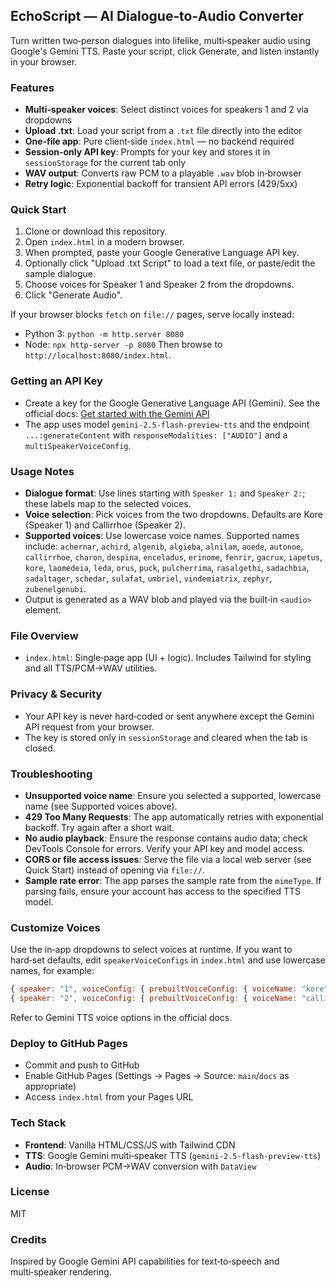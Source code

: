 ## EchoScript — AI Dialogue‑to‑Audio Converter

Turn written two‑person dialogues into lifelike, multi‑speaker audio using Google's Gemini TTS. Paste your script, click Generate, and listen instantly in your browser.

### Features
- **Multi‑speaker voices**: Select distinct voices for speakers 1 and 2 via dropdowns
- **Upload .txt**: Load your script from a `.txt` file directly into the editor
- **One‑file app**: Pure client‑side `index.html` — no backend required
- **Session‑only API key**: Prompts for your key and stores it in `sessionStorage` for the current tab only
- **WAV output**: Converts raw PCM to a playable `.wav` blob in‑browser
- **Retry logic**: Exponential backoff for transient API errors (429/5xx)

### Quick Start
1. Clone or download this repository.
2. Open `index.html` in a modern browser.
3. When prompted, paste your Google Generative Language API key.
4. Optionally click "Upload .txt Script" to load a text file, or paste/edit the sample dialogue.
5. Choose voices for Speaker 1 and Speaker 2  from the dropdowns.
6. Click "Generate Audio".

If your browser blocks `fetch` on `file://` pages, serve locally instead:
- Python 3: `python -m http.server 8080`
- Node: `npx http-server -p 8080`
Then browse to `http://localhost:8080/index.html`.

### Getting an API Key
- Create a key for the Google Generative Language API (Gemini). See the official docs: [Get started with the Gemini API](https://ai.google.dev/)
- The app uses model `gemini-2.5-flash-preview-tts` and the endpoint `...:generateContent` with `responseModalities: ["AUDIO"]` and a `multiSpeakerVoiceConfig`.

### Usage Notes
- **Dialogue format**: Use lines starting with `Speaker 1:` and `Speaker 2:`; these labels map to the selected voices.
- **Voice selection**: Pick voices from the two dropdowns. Defaults are Kore (Speaker 1)  and Callirrhoe (Speaker 2).
- **Supported voices**: Use lowercase voice names. Supported names include: `achernar`, `achird`, `algenib`, `algieba`, `alnilam`, `aoede`, `autonoe`, `callirrhoe`, `charon`, `despina`, `enceladus`, `erinome`, `fenrir`, `gacrux`, `iapetus`, `kore`, `laomedeia`, `leda`, `orus`, `puck`, `pulcherrima`, `rasalgethi`, `sadachbia`, `sadaltager`, `schedar`, `sulafat`, `umbriel`, `vindemiatrix`, `zephyr`, `zubenelgenubi`.
- Output is generated as a WAV blob and played via the built‑in `<audio>` element.

### File Overview
- `index.html`: Single‑page app (UI + logic). Includes Tailwind for styling and all TTS/PCM→WAV utilities.

### Privacy & Security
- Your API key is never hard‑coded or sent anywhere except the Gemini API request from your browser.
- The key is stored only in `sessionStorage` and cleared when the tab is closed.

### Troubleshooting
- **Unsupported voice name**: Ensure you selected a supported, lowercase name (see Supported voices above).
- **429 Too Many Requests**: The app automatically retries with exponential backoff. Try again after a short wait.
- **No audio playback**: Ensure the response contains audio data; check DevTools Console for errors. Verify your API key and model access.
- **CORS or file access issues**: Serve the file via a local web server (see Quick Start) instead of opening via `file://`.
- **Sample rate error**: The app parses the sample rate from the `mimeType`. If parsing fails, ensure your account has access to the specified TTS model.

### Customize Voices
Use the in‑app dropdowns to select voices at runtime. If you want to hard‑set defaults, edit `speakerVoiceConfigs` in `index.html` and use lowercase names, for example:
```js
{ speaker: "1", voiceConfig: { prebuiltVoiceConfig: { voiceName: "kore" } } }
{ speaker: "2", voiceConfig: { prebuiltVoiceConfig: { voiceName: "callirrhoe" } } }
```
Refer to Gemini TTS voice options in the official docs.

### Deploy to GitHub Pages
- Commit and push to GitHub
- Enable GitHub Pages (Settings → Pages → Source: `main`/`docs` as appropriate)
- Access `index.html` from your Pages URL

### Tech Stack
- **Frontend**: Vanilla HTML/CSS/JS with Tailwind CDN
- **TTS**: Google Gemini multi‑speaker TTS (`gemini-2.5-flash-preview-tts`)
- **Audio**: In‑browser PCM→WAV conversion with `DataView`

### License
MIT

### Credits
Inspired by Google Gemini API capabilities for text‑to‑speech and multi‑speaker rendering.
